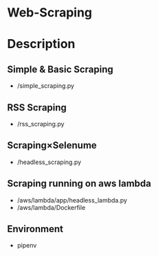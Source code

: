 # Web-Scraping

# Description

## Simple & Basic Scraping
- /simple_scraping.py

## RSS Scraping
- /rss_scraping.py

## Scraping×Selenume
- /headless_scraping.py

## Scraping running on aws lambda
- /aws/lambda/app/headless_lambda.py
- /aws/lambda/Dockerfile

## Environment
- pipenv